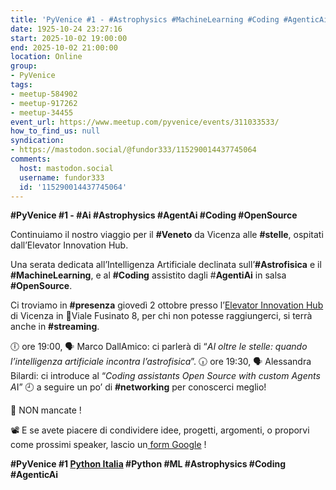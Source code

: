 ```yaml
---
title: 'PyVenice #1 - #Astrophysics #MachineLearning #Coding #AgenticAi'
date: 1925-10-24 23:27:16
start: 2025-10-02 19:00:00
end: 2025-10-02 21:00:00
location: Online
group:
- PyVenice
tags:
- meetup-584902
- meetup-917262
- meetup-34455
event_url: https://www.meetup.com/pyvenice/events/311033533/
how_to_find_us: null
syndication:
- https://mastodon.social/@fundor333/115290014437745064
comments:
  host: mastodon.social
  username: fundor333
  id: '115290014437745064'
---
```


**#PyVenice #1 - #Ai #Astrophysics #AgentAi #Coding #OpenSource**

Continuiamo il nostro viaggio per il **#Veneto** da Vicenza alle **#stelle**, ospitati dall’Elevator Innovation Hub.

Una serata dedicata all’Intelligenza Artificiale declinata sull’**#Astrofisica** e il **#MachineLearning**, e al **#Coding** assistito dagli #**AgentiAi** in salsa **#OpenSource**.

Ci troviamo in **#presenza** giovedì 2 ottobre presso l’[Elevator Innovation Hub](https://www.elevatorhub.it/) di Vicenza in 📍Viale Fusinato 8, per chi non potesse raggiungerci, si terrà anche in **#streaming**.

🕕 ore 19:00, 🗣 Marco DallAmico: ci parlerà di “*AI oltre le stelle: quando l’intelligenza artificiale incontra l’astrofisica*”.
🕡 ore 19:30, 🗣 Alessandra Bilardi: ci introduce al “*Coding assistants Open Source with custom Agents A*I”
🕘 a seguire un po’ di **#networking** per conoscerci meglio!

💾 NON mancate !

📽 E se avete piacere di condividere idee, progetti, argomenti, o proporvi come prossimi speaker, lascio un[ form Google](https://forms.gle/Fag86BkXfmaUzs67A) !

**#PyVenice #1 [Python Italia](https://www.linkedin.com/company/108230709/admin/page-posts/published/?share=true#) #Python #ML #Astrophysics #Coding #AgenticAi**
